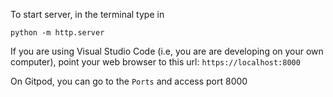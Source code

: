 To start server, in the terminal type in

```
python -m http.server
```

If you are using Visual Studio Code (i.e, you are are developing on your own computer), point your web browser to this url: `https://localhost:8000`

On Gitpod, you can go to the `Ports` and access port 8000